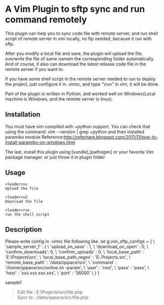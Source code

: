 A Vim Plugin to sftp sync and run command remotely
============

This plugin can help you to sync code file with remote server, and run shell script of remote server in vim locally, no ftp needed, because it run with sftp.

After you modify a local file and save, the plugin will upload the file, overwrite the file of same namein the corresponding folder automatically. And of course, it also can download the latest release code file in the remote server if you want to. 

If you have some shell script in the remote server needed to run to deploy the project, just configure it in .vimrc, and type "\run" in vim, it will be done.

Part of the plugin is written in Python, and worked well on Windows(Local machine is Windows, and the remote server is linux).

Installation
----
You must have vim compiled with +python support. You can check that using the command:
    vim --version | grep +python
and then installed paramiko module
Reference:http://referhere.blogspot.com/2011/11/how-to-install-paramiko-on-windows.html

The last, install this plugin using [vundle],[pathogen] or your favorite Vim package manager.
or just throw it in plugin folder

Usage
----
    <leader>su
    Upload the file
    
    <leader>sd
    Download the file

    <leader>run
    run the shell script

Description
----
Please write config in .vimrc file following like.
	let g:vim_sftp_configs = {
	\      'sample_server_1' : {
	\       'upload_on_save'   : 1,
	\       'download_on_open' : 0,
	\       'confirm_downloads': 0,
	\       'confirm_uploads'  : 0,
	\       'local_base_path'  : 'E:\Projects\src',
	\       'local_base_path_regex'  : 'E:.Projects.src',
	\       'remote_base_path' : '/data/qspace/src',
	\       'command' : '/home/qspace/src/online.sh -param',
	\       'user' : 'root',
	\       'pass' : 'pass',
	\       'host' : 'xxx.xxx.xxx.xxx',
	\       'port' : '36000'
	\   }
	\}

sample1
 > Edit file : E:\Projects\src\file.php  
 > Sync to : /data/qspace/src/file.php

